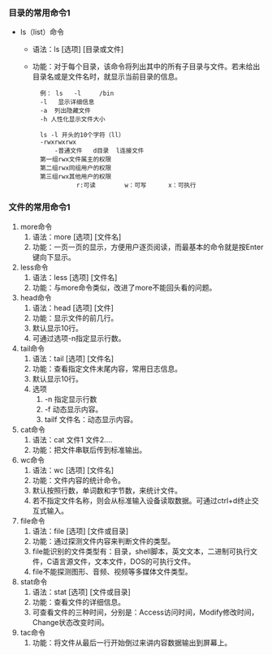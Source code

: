 ### 目录的常用命令1 ###
- ls（list）命令
	- 语法：ls   [选项]   [目录或文件]
	- 功能：对于每个目录，该命令将列出其中的所有子目录与文件。若未给出目录名或是文件名时，就显示当前目录的信息。


			例： ls   -l     /bin
			-l   显示详细信息
			-a  列出隐藏文件
			-h 人性化显示文件大小 

			ls -l 开头的10个字符（ll）
			-rwxrwxrwx
				-普通文件   d目录  l连接文件
			第一组rwx文件属主的权限
			第二组rwx同组用户的权限
			第三组rwx其他用户的权限
			          r:可读        w：可写      x：可执行

### 文件的常用命令1 ###
1. more命令
	1. 语法：more   [选项]   [文件名]
	2. 功能：一页一页的显示，方便用户逐页阅读，而最基本的命令就是按Enter键向下显示。
2. less命令
	1. 语法：less [选项] [文件名]
	2. 功能：与more命令类似，改进了more不能回头看的问题。
3. head命令
	1. 语法：head   [选项]   [文件]
	2. 功能：显示文件的前几行。
	3. 默认显示10行。
	4. 可通过选项-n指定显示行数。
4. tail命令
	1. 语法：tail [选项] [文件名]
	2. 功能：查看指定文件末尾内容，常用日志信息。
	3. 默认显示10行。
	4. 选项
		1. -n 指定显示行数
		2. -f 动态显示内容。
		3. tailf 文件名：动态显示内容。
5. cat命令
	1. 语法：cat   文件1 文件2….
	2. 功能：把文件串联后传到标准输出。
6. wc命令
	1. 语法：wc [选项] [文件名]
	2. 功能：文件内容的统计命令。
	3. 默认按照行数，单词数和字节数，来统计文件。
	4. 若不指定文件名称，则会从标准输入设备读取数据。可通过ctrl+d终止交互式输入。
7. file命令
	1. 语法：file   [选项]   [文件或目录]
	2. 功能：通过探测文件内容来判断文件的类型。
	3. file能识别的文件类型有：目录，shell脚本，英文文本，二进制可执行文件，C语言源文件，文本文件，DOS的可执行文件。
	4. file不能探测图形、音频、视频等多媒体文件类型。
8. stat命令
	1. 语法：stat   [选项]   [文件或目录]
	2. 功能：查看文件的详细信息。
	3. 可查看文件的三种时间，分别是：Access访问时间，Modify修改时间，Change状态改变时间。
9. tac命令
	1. 功能：将文件从最后一行开始倒过来讲内容数据输出到屏幕上。



